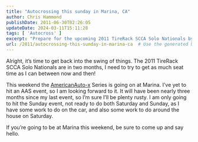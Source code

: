 ```yaml
---
title: "Autocrossing this sunday in Marina, CA"
author: Chris Hammond
publishDate: 2011-06-30T02:26:05
updateDate: 2024-03-11T15:11:28
tags: [ 'Autocross' ]
excerpt: "Prepare for the upcoming 2011 TireRack SCCA Solo Nationals by maximizing seat time at the AmericanAuto-x Series event at Marina this weekend. Join us on Sunday and let's catch up!"
url: /2011/autocrossing-this-sunday-in-marina-ca  # Use the generated URL with year
---
```

<p>Alright, it’s time to get back into the swing of things. The 2011 TireRack SCCA Solo Nationals are in two months, I need to try to get as much seat time as I can between now and then!</p>  <p>This weekend the <a href="https://www.americanauto-x.com/" target="_blank">AmericanAuto-x</a> Series is going on at Marina. I’ve yet to hit an AAS event, so I am looking forward to it. It will have been nearly three months since my last event, so I’m sure I’ll be plenty rusty. I am only going to hit the Sunday event, not ready to do both Saturday and Sunday, as I have some work to do on the car, and also some work to do around the house on Saturday.</p>  <p>If you’re going to be at Marina this weekend, be sure to come up and say hello.</p>


